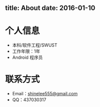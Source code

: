 title: About
date: 2016-01-10
---
# 个人信息 

 - 本科/软件工程/SWUST
 - 工作年限：1年
 - Android 程序员

# 联系方式

- Email：shinelee555@gmail.com
- QQ：437030317


